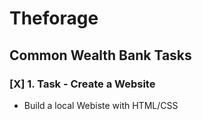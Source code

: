 # Theforage

## Common Wealth Bank Tasks

### [X] 1. Task - Create a Website

- Build a local Webiste with HTML/CSS
